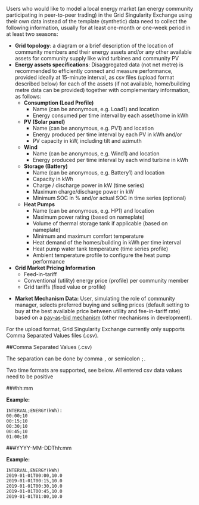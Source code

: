 Users who would like to model a local energy market (an energy community participating in peer-to-peer trading) in the Grid Singularity Exchange using their own data instead of the template (synthetic) data need to collect the following information, usually for at least one-month or one-week period in at least two seasons:

* **Grid topology**: a diagram or a brief description of the location of community members and their energy assets and/or any other available assets for community supply like wind turbines and community PV
* **Energy assets specifications**: Disaggregated data (not net metre) is recommended to efficiently connect and measure performance, provided ideally at 15-minute interval, as csv files (upload format described below) for each of the assets (if not available, home/building metre data can be provided) together with complementary information, as follows:
    * **Consumption (Load Profile)**
        * Name (can be anonymous, e.g. Load1) and location
        * Energy consumed per time interval by each asset/home in kWh
    * **PV (Solar panel)**
        * Name (can be anonymous, e.g. PV1) and location
        * Energy produced per time interval by each PV in kWh and/or
        * PV capacity in kW, including tilt and azimuth
    * **Wind**
        * Name (can be anonymous, e.g. Wind1) and location
        * Energy produced per time interval by each wind turbine in kWh
    * **Storage (Battery)**
        * Name (can be anonymous, e.g. Battery1) and location
        * Capacity in kWh
        * Charge / discharge power in kW (time series)
        * Maximum charge/discharge power in kW
        * Minimum SOC in % and/or actual SOC in time series (optional)
    * **Heat Pumps**
        * Name (can be anonymous, e.g. HP1) and location
        * Maximum power rating (based on nameplate)
        * Volume of thermal storage tank if applicable (based on nameplate)
        * Minimum and maximum comfort temperature
        * Heat demand of the homes/building in kWh per time interval
        * Heat pump water tank temperature (time series profile)
        * Ambient temperature profile to configure the heat pump performance
* **Grid Market Pricing Information**
    * Feed-in-tariff
    * Conventional (utility) energy price (profile) per community member
    * Grid tariffs (fixed value or profile)
- **Market Mechanism Data:** User, simulating the role of community manager, selects preferred buying and selling prices (default setting to buy at the best available price between utility and fee-in-tariff rate) based on a [pay-as-bid mechanism](market-types.md#two-sided-pay-as-bid-market) (other mechanisms in development).

For the upload format, Grid Singularity Exchange currently only supports Comma Separated Values files (.csv).

##Comma Separated Values (.csv)

The separation can be done by comma `,` or semicolon `;`.

Two time formats are supported, see below. All entered csv data values need to be positive

###hh:mm

**Example:**

```
INTERVAL;ENERGY(kWh):
00:00;10
00:15;10
00:30;10
00:45;10
01:00;10
```

###YYYY-MM-DDThh:mm

**Example:**

```
INTERVAL,ENERGY(kWh)
2019-01-01T00:00,10.0
2019-01-01T00:15,10.0
2019-01-01T00:30,10.0
2019-01-01T00:45,10.0
2019-01-01T01:00,10.0
```
